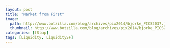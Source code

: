 ```yaml
---
layout: post
title: "Market from First"
image:
  path: http://www.botzilla.com/blog/archives/pix2014/bjorke_PICS2037.jpg
  thumbnail: http://www.botzilla.com/blog/archives/pix2014/bjorke_PICS2037.jpg
categories: [fStop]
tags: [Liquidity, LiquiditySF]
---
```





